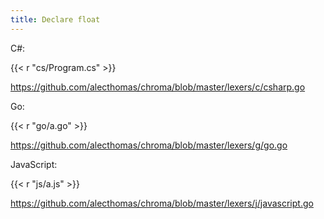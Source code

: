```yaml
---
title: Declare float
---
```


C#:

{{< r "cs/Program.cs" >}}

<https://github.com/alecthomas/chroma/blob/master/lexers/c/csharp.go>

Go:

{{< r "go/a.go" >}}

<https://github.com/alecthomas/chroma/blob/master/lexers/g/go.go>

JavaScript:

{{< r "js/a.js" >}}

<https://github.com/alecthomas/chroma/blob/master/lexers/j/javascript.go>
